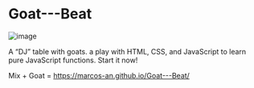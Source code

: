 # Goat---Beat

![image](https://user-images.githubusercontent.com/42773135/193340589-8a0000e9-c02b-4edd-8127-7893323c4059.png)

A “DJ” table with goats. a play with HTML, CSS, and JavaScript to learn pure JavaScript functions. Start it now!

Mix + Goat = https://marcos-an.github.io/Goat---Beat/
